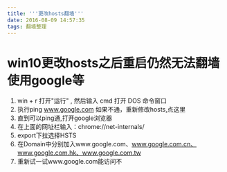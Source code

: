 ```yaml
---
title: '''更改hosts翻墙'''
date: 2016-08-09 14:57:35
tags: 翻墙整理
---
```

# win10更改hosts之后重启仍然无法翻墙使用google等

1. win + r 打开"运行" , 然后输入 cmd 打开 DOS 命令窗口
2. 执行ping www.google.com 如果不通，重新修改hosts,点这里 
3. 直到可以ping通,打开google浏览器
4. 在上面的网址栏输入：chrome://net-internals/
5. export下拉选择HSTS
6. 在Domain中分别加入www.google.com、www.google.com.cn、www.google.com.hk、www.google.com.tw
7. 重新试一试www.google.com能访问不
